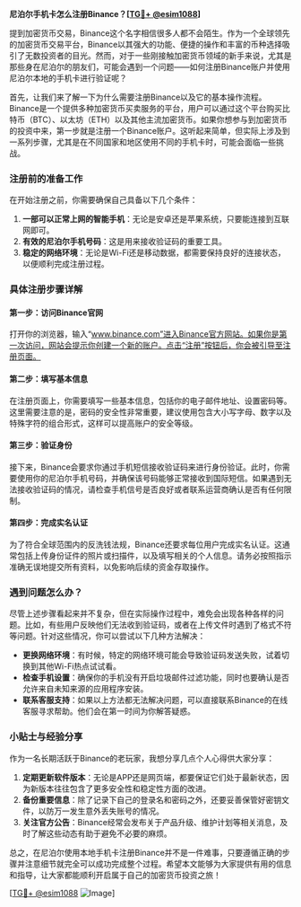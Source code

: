 **尼泊尔手机卡怎么注册Binance？[[TG💪+ @esim1088](https://t.me/s/esim1088)]**

提到加密货币交易，Binance这个名字相信很多人都不会陌生。作为一个全球领先的加密货币交易平台，Binance以其强大的功能、便捷的操作和丰富的币种选择吸引了无数投资者的目光。然而，对于一些刚接触加密货币领域的新手来说，尤其是那些身在尼泊尔的朋友们，可能会遇到一个问题——如何注册Binance账户并使用尼泊尔本地的手机卡进行验证呢？

首先，让我们来了解一下为什么需要注册Binance以及它的基本操作流程。Binance是一个提供多种加密货币买卖服务的平台，用户可以通过这个平台购买比特币（BTC）、以太坊（ETH）以及其他主流加密货币。如果你想参与到加密货币的投资中来，第一步就是注册一个Binance账户。这听起来简单，但实际上涉及到一系列步骤，尤其是在不同国家和地区使用不同的手机卡时，可能会面临一些挑战。

### 注册前的准备工作

在开始注册之前，你需要确保自己具备以下几个条件：

1. **一部可以正常上网的智能手机**：无论是安卓还是苹果系统，只要能连接到互联网即可。
2. **有效的尼泊尔手机号码**：这是用来接收验证码的重要工具。
3. **稳定的网络环境**：无论是Wi-Fi还是移动数据，都需要保持良好的连接状态，以便顺利完成注册过程。

### 具体注册步骤详解

#### 第一步：访问Binance官网
打开你的浏览器，输入“www.binance.com”进入Binance官方网站。如果你是第一次访问，网站会提示你创建一个新的账户。点击“注册”按钮后，你会被引导至注册页面。

#### 第二步：填写基本信息
在注册页面上，你需要填写一些基本信息，包括你的电子邮件地址、设置密码等。这里需要注意的是，密码的安全性非常重要，建议使用包含大小写字母、数字以及特殊字符的组合形式，这样可以提高账户的安全等级。

#### 第三步：验证身份
接下来，Binance会要求你通过手机短信接收验证码来进行身份验证。此时，你需要使用你的尼泊尔手机号码，并确保该号码能够正常接收到国际短信。如果遇到无法接收验证码的情况，请检查手机信号是否良好或者联系运营商确认是否有任何限制。

#### 第四步：完成实名认证
为了符合全球范围内的反洗钱法规，Binance还要求每位用户完成实名认证。这通常包括上传身份证件的照片或扫描件，以及填写相关的个人信息。请务必按照指示准确无误地提交所有资料，以免影响后续的资金存取操作。

### 遇到问题怎么办？

尽管上述步骤看起来并不复杂，但在实际操作过程中，难免会出现各种各样的问题。比如，有些用户反映他们无法收到验证码，或者在上传文件时遇到了格式不符等问题。针对这些情况，你可以尝试以下几种方法解决：

- **更换网络环境**：有时候，特定的网络环境可能会导致验证码发送失败，试着切换到其他Wi-Fi热点试试看。
- **检查手机设置**：确保你的手机没有开启垃圾邮件过滤功能，同时也要确认是否允许来自未知来源的应用程序安装。
- **联系客服支持**：如果以上方法都无法解决问题，可以直接联系Binance的在线客服寻求帮助。他们会在第一时间为你解答疑惑。

### 小贴士与经验分享

作为一名长期活跃于Binance的老玩家，我想分享几点个人心得供大家分享：

1. **定期更新软件版本**：无论是APP还是网页端，都要保证它们处于最新状态，因为新版本往往包含了更多安全性和稳定性方面的改进。
2. **备份重要信息**：除了记录下自己的登录名和密码之外，还要妥善保管好密钥文件，以防万一发生意外丢失账号的情况。
3. **关注官方公告**：Binance经常会发布关于产品升级、维护计划等相关消息，及时了解这些动态有助于避免不必要的麻烦。

总之，在尼泊尔使用本地手机卡注册Binance并不是一件难事，只要遵循正确的步骤并注意细节就完全可以成功完成整个过程。希望本文能够为大家提供有用的信息和指导，让大家都能顺利开启属于自己的加密货币投资之旅！

[[TG💪+ @esim1088](https://t.me/s/esim1088) ![Image](https://i.postimg.cc/4NQfJmqS/Snipaste-2025-05-13-00-14-12.png)]
